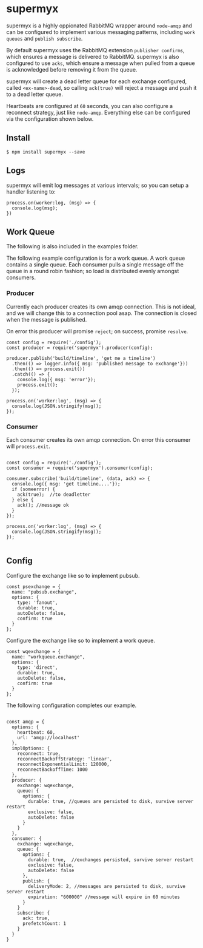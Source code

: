 # supermyx

supermyx is a highly oppionated RabbitMQ wrapper around `node-amqp` and can be configured to implement various messaging patterns, including `work queues` and `publish subscribe`.

By default supermyx uses the RabbitMQ extension `publisher confirms`, which ensures a message is delivered to RabbitMQ.  supermyx is also configured to use `acks`, which ensure a message when pulled from a queue is acknowledged before removing it from the queue.

supermyx will create a dead letter queue for each exchange configured, called ```<ex-name>-dead```, so calling `ack(true)` will reject a message and push it to a dead letter queue.

Heartbeats are configured at `60` seconds, you can also configure a reconnect strategy, just like `node-amqp`.  Everything else can be configured via the configuration shown below.


## Install

```
$ npm install supermyx --save
```


## Logs

supermyx will emit log messages at various intervals; so you can setup a handler listening to:

```
process.on(worker:log, (msg) => {
  console.log(msg);
})
```

## Work Queue

The following is also included in the examples folder.

The following example configuration is for a work queue.  A work queue contains a single queue.  Each consumer pulls a single message off the queue in a round robin fashion; so load is distributed evenly amongst consumers.


### Producer

Currently each producer creates its own amqp connection. This is not ideal, and we will change this to a connection pool asap.  The connection is closed when the message is published.

On error this producer will promise `reject`; on success, promise `resolve`.

```
const config = require('./config');
const producer = require('supermyx').producer(config);

producer.publish('build/timeline', 'get me a timeline')
  .then(() => logger.info({ msg: 'published message to exchange'}))
  .then(() => process.exit())
  .catch(() => { 
    console.log({ msg: 'error'}); 
    process.exit(); 
  });

process.on('worker:log', (msg) => {
  console.log(JSON.stringify(msg));
});

```


### Consumer

Each consumer creates its own amqp connection.  On error this consumer will `process.exit`.

```

const config = require('./config');
const consumer = require('supermyx').consumer(config);

consumer.subscribe('build/timeline', (data, ack) => {
  console.log({ msg: 'get timeline....'});
  if (someerror) {
    ack(true);  //to deadletter
  } else {
    ack(); //message ok
  }
});

process.on('worker:log', (msg) => {
  console.log(JSON.stringify(msg));
});


```

## Config

Configure the exchange like so to implement pubsub.

```
const psexchange = {
  name: "pubsub.exchange",
  options: {
    type: 'fanout',
    durable: true,
    autoDelete: false,
    confirm: true
  }
};
```

Configure the exchange like so to implement a work queue.

```
const wqexchange = {
  name: "workqueue.exchange",
  options: {
    type: 'direct',
    durable: true,
    autoDelete: false,
    confirm: true
  }
};

```


The following configuration completes our example.

```

const amqp = {
  options: {
    heartbeat: 60,
    url: 'amqp://localhost'
  },
  implOptions: {
    reconnect: true,
    reconnectBackoffStrategy: 'linear',
    reconnectExponentialLimit: 120000,
    reconnectBackoffTime: 1000
  },
  producer: {
    exchange: wqexchange,
    queue: {
      options: {
        durable: true, //queues are persisted to disk, survive server restart
        exclusive: false,
        autoDelete: false 
      }
    }
  },
  consumer: {
    exchange: wqexchange,
    queue: {
      options: {
        durable: true,  //exchanges persisted, survive server restart
        exclusive: false,
        autoDelete: false 
      },
      publish: {
        deliveryMode: 2, //messages are persisted to disk, survive server restart
        expiration: "600000" //message will expire in 60 minutes
      }
    }
    subscribe: {
      ack: true,
      prefetchCount: 1
    }
  }
}

```
